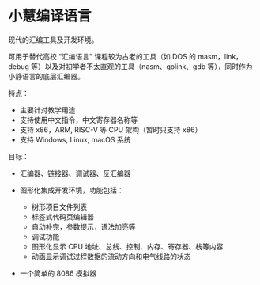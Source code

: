 # 小慧编译语言

现代的汇编工具及开发环境。

可用于替代高校 “汇编语言” 课程较为古老的工具（如 DOS 的 masm，link，debug 等）以及对初学者不太直观的工具（nasm、golink、gdb 等），同时作为小静语言的底层汇编器。

特点：

* 主要针对教学用途
* 支持使用中文指令，中文寄存器名称等
* 支持 x86，ARM, RISC-V 等 CPU 架构（暂时只支持 x86）
* 支持 Windows, Linux, macOS 系统

目标：

* 汇编器、链接器、调试器、反汇编器
* 图形化集成开发环境，功能包括：
  * 树形项目文件列表
  * 标签式代码页编辑器
  * 自动补完，参数提示，语法加亮等
  * 调试功能
  * 图形化显示 CPU 地址、总线、控制、内存、寄存器、栈等内容
  * 动画显示调试过程数据的流动方向和电气线路的状态

* 一个简单的 8086 模拟器
